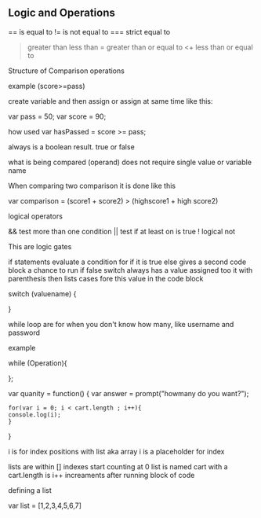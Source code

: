 
## Logic and Operations
== is equal to
!= is not equal to
=== strict equal to
> greater than
> less than
>= greater than or equal to
<+ less than or equal to

Structure of Comparison operations

example
(score>=pass)

create variable and then assign or assign at same time like this:

var pass = 50;
var score = 90;

how used
var hasPassed = score >= pass;

always is a boolean result.  true or false

what is being compared (operand) does not require single value or variable name

When comparing two comparison it is done like this

var comparison = (score1 + score2) > (highscore1 + high score2)

logical operators 

&& test more than one condition
|| test if at least on is true
! logical not

This are logic gates

if statements evaluate a condition for if it is true
else gives a second code block a chance to run if false
switch always has a value assigned too it with parenthesis then lists cases fore this value in the code block

switch (valuename) {
	
	

}



while loop are for when you don't know how many, like username and password

example 

while (Operation){

};


var quanity = function() {
	var answer = prompt("howmany do you want?");
	
	for(var i = 0; i < cart.length ; i++){
	console.log(i);
	}
}

i is for index positions with list aka array
i is a placeholder for index

lists are within []
indexes start counting at 0
list is named cart with a cart.length is 
i++ increaments after running block of code

defining a list 

var list = [1,2,3,4,5,6,7]